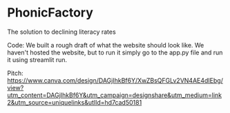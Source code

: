 # PhonicFactory
The solution to declining literacy rates

Code:
We built a rough draft of what the website should look like. We haven't hosted the website, but to run it simply go to the app.py file and run it using streamlit run. 

Pitch: https://www.canva.com/design/DAGjIhkBf6Y/XwZBsQFGLv2VN4AE4dIEbg/view?utm_content=DAGjIhkBf6Y&utm_campaign=designshare&utm_medium=link2&utm_source=uniquelinks&utlId=hd7cad50181
